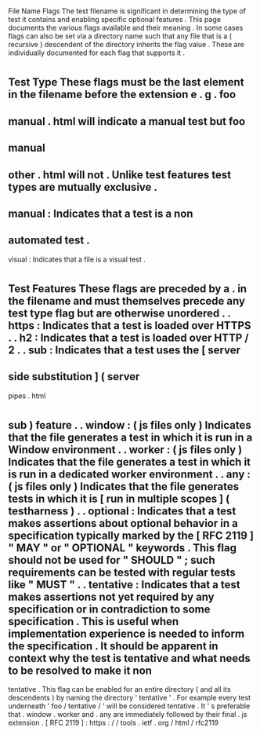 #
File
Name
Flags
The
test
filename
is
significant
in
determining
the
type
of
test
it
contains
and
enabling
specific
optional
features
.
This
page
documents
the
various
flags
available
and
their
meaning
.
In
some
cases
flags
can
also
be
set
via
a
directory
name
such
that
any
file
that
is
a
(
recursive
)
descendent
of
the
directory
inherits
the
flag
value
.
These
are
individually
documented
for
each
flag
that
supports
it
.
#
#
#
Test
Type
These
flags
must
be
the
last
element
in
the
filename
before
the
extension
e
.
g
.
foo
-
manual
.
html
will
indicate
a
manual
test
but
foo
-
manual
-
other
.
html
will
not
.
Unlike
test
features
test
types
are
mutually
exclusive
.
-
manual
:
Indicates
that
a
test
is
a
non
-
automated
test
.
-
visual
:
Indicates
that
a
file
is
a
visual
test
.
#
#
#
Test
Features
These
flags
are
preceded
by
a
.
in
the
filename
and
must
themselves
precede
any
test
type
flag
but
are
otherwise
unordered
.
.
https
:
Indicates
that
a
test
is
loaded
over
HTTPS
.
.
h2
:
Indicates
that
a
test
is
loaded
over
HTTP
/
2
.
.
sub
:
Indicates
that
a
test
uses
the
[
server
-
side
substitution
]
(
server
-
pipes
.
html
#
sub
)
feature
.
.
window
:
(
js
files
only
)
Indicates
that
the
file
generates
a
test
in
which
it
is
run
in
a
Window
environment
.
.
worker
:
(
js
files
only
)
Indicates
that
the
file
generates
a
test
in
which
it
is
run
in
a
dedicated
worker
environment
.
.
any
:
(
js
files
only
)
Indicates
that
the
file
generates
tests
in
which
it
is
[
run
in
multiple
scopes
]
(
testharness
)
.
.
optional
:
Indicates
that
a
test
makes
assertions
about
optional
behavior
in
a
specification
typically
marked
by
the
[
RFC
2119
]
"
MAY
"
or
"
OPTIONAL
"
keywords
.
This
flag
should
not
be
used
for
"
SHOULD
"
;
such
requirements
can
be
tested
with
regular
tests
like
"
MUST
"
.
.
tentative
:
Indicates
that
a
test
makes
assertions
not
yet
required
by
any
specification
or
in
contradiction
to
some
specification
.
This
is
useful
when
implementation
experience
is
needed
to
inform
the
specification
.
It
should
be
apparent
in
context
why
the
test
is
tentative
and
what
needs
to
be
resolved
to
make
it
non
-
tentative
.
This
flag
can
be
enabled
for
an
entire
directory
(
and
all
its
descendents
)
by
naming
the
directory
'
tentative
'
.
For
example
every
test
underneath
'
foo
/
tentative
/
'
will
be
considered
tentative
.
It
'
s
preferable
that
.
window
.
worker
and
.
any
are
immediately
followed
by
their
final
.
js
extension
.
[
RFC
2119
]
:
https
:
/
/
tools
.
ietf
.
org
/
html
/
rfc2119

